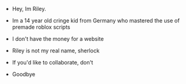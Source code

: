 - Hey, Im Riley.

- Im a 14 year old cringe kid from Germany who mastered the use of premade roblox scripts

- I don't have the money for a website

- Riley is not my real name, sherlock

- If you'd like to collaborate, don't

- Goodbye
